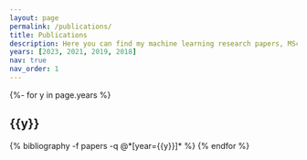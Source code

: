 ```yaml
---
layout: page
permalink: /publications/
title: Publications
description: Here you can find my machine learning research papers, MSc thesis, and EngD thesis.
years: [2023, 2021, 2019, 2018]
nav: true
nav_order: 1
---
```

<!-- _pages/publications.md -->
<div class="publications">

{%- for y in page.years %}
  <h2 class="year">{{y}}</h2>
  {% bibliography -f papers -q @*[year={{y}}]* %}
{% endfor %}

</div>
